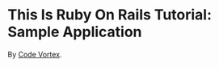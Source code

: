 # This Is Ruby On Rails Tutorial: Sample Application

By [Code Vortex](http://www.facebook.com/br0ken.pr0mises).
